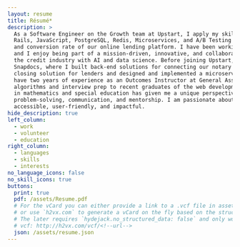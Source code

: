 ```yaml
---
layout: resume
title: Résumé*
description: >
  As a Software Engineer on the Growth team at Upstart, I apply my skills and knowledge in Ruby on
  Rails, JavaScript, PostgreSQL, Redis, Microservices, and A/B Testing to improve the user experience
  and conversion rate of our online lending platform. I have been working at Upstart for four years,
  and I enjoy being part of a mission-driven, innovative, and collaborative team that is transforming
  the credit industry with AI and data science. Before joining Upstart, I was a Software Engineer at
  Snapdocs, where I built back-end solutions for connecting our notary scheduling app and our digital
  closing solution for lenders and designed and implemented a microservice for storing eNotes. I also
  have two years of experience as an Outcomes Instructor at General Assembly, where I taught
  algorithms and interview prep to recent graduates of the web development boot camp. My background
  in mathematics and special education has given me a unique perspective and a strong foundation in
  problem-solving, communication, and mentorship. I am passionate about creating software that is
  accessible, user-friendly, and impactful.
hide_description: true
left_column:
  - work
  - volunteer
  - education
right_column:
  - languages
  - skills
  - interests
no_language_icons: false
no_skill_icons: true
buttons:
  print: true
  pdf: /assets/Resume.pdf
  # For the vCard you can either provide a link to a .vcf file in assets (see `pdf` above),
  # or use `h2vx.com` to generate a vCard on the fly based on the structured data of the resume page.
  # The later requires `hydejack.no_structured_data: false` and only works once the site is deployed to a public URL.
  # vcf: http://h2vx.com/vcf/<!--url-->
  json: /assets/resume.json
---
```

